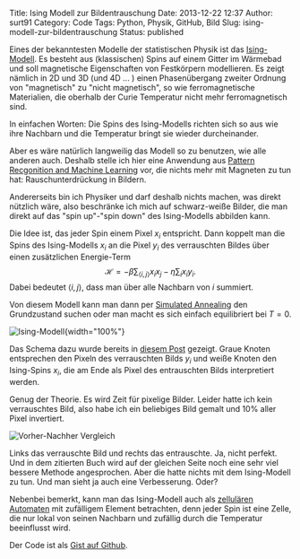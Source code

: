 Title: Ising Modell zur Bildentrauschung
Date: 2013-12-22 12:37
Author: surt91
Category: Code
Tags: Python, Physik, GitHub, Bild
Slug: ising-modell-zur-bildentrauschung
Status: published

Eines der bekanntesten Modelle der statistischen Physik ist das [Ising-Modell](http://de.wikipedia.org/wiki/Ising-Modell). Es besteht aus
(klassischen) Spins auf einem Gitter im Wärmebad und soll magnetische
Eigenschaften von Festkörpern modellieren. Es zeigt nämlich in 2D und 3D
(und 4D ... ) einen Phasenübergang zweiter Ordnung von "magnetisch" zu
"nicht magnetisch", so wie ferromagnetische Materialien, die oberhalb
der Curie Temperatur nicht mehr ferromagnetisch sind.

In einfachen Worten: Die Spins des Ising-Modells richten sich so aus
wie ihre Nachbarn und die Temperatur bringt sie wieder durcheinander.

Aber es wäre natürlich langweilig das Modell so zu benutzen, wie alle
anderen auch. Deshalb stelle ich hier eine Anwendung aus 
[Pattern Recgonition and Machine Learning](http://scholar.google.de/scholar?q=bishop+pattern+recognition+and+machine+learning&hl=de) 
vor, die nichts mehr mit Magneten zu tun hat: Rauschunterdrückung in Bildern.

Andererseits bin ich Physiker und darf deshalb nichts machen, was direkt
nützlich wäre, also beschränke ich mich auf schwarz-weiße Bilder, die
man direkt auf das "spin up"-"spin down" des Ising-Modells abbilden
kann.

Die Idee ist, das jeder Spin einem Pixel $x_i$ entspricht. Dann koppelt man
die Spins des Ising-Modells $x_i$ an die Pixel $y_i$ des verrauschten Bildes
über einen zusätzlichen Energie-Term 
$$\mathcal{H} = - \beta \sum_{\left< i,j \right>} x_i x_j - \eta \sum_i x_i y_i.$$
Dabei bedeutet $\left< i,j \right>$, dass man über alle Nachbarn von $i$ summiert.

Von diesem Modell kann man dann per [Simulated Annealing]({filename}/simulatedsort.md) 
den Grundzustand suchen oder man macht es sich einfach equilibriert bei $T=0$.

![Ising-Modell]({filename}/img/standaloneIsing.svg){width="100%"}

Das Schema dazu wurde bereits in
[diesem Post](http://moechtegerngeek.blogspot.com/2013/12/oberflachenkachelung-mit-tikz.html)
gezeigt. Graue Knoten entsprechen den Pixeln des verrauschten Bilds $y_i$ und weiße
Knoten den Ising-Spins $x_i$, die am Ende als Pixel des entrauschten Bilds
interpretiert werden.

Genug der Theorie. Es wird Zeit für pixelige Bilder. Leider hatte ich
kein verrauschtes Bild, also habe ich ein beliebiges Bild gemalt und 10%
aller Pixel invertiert.

![Vorher-Nachher Vergleich]({filename}/img/vorhernachher.png)

Links das verrauschte Bild und rechts das entrauschte. Ja, nicht
perfekt. Und in dem zitierten Buch wird auf der gleichen Seite noch eine
sehr viel bessere Methode angesprochen. Aber die hatte nichts mit dem
Ising-Modell zu tun. Und man sieht ja auch eine Verbesserung. Oder?

Nebenbei bemerkt, kann man das Ising-Modell auch als
[zellulären]({filename}/conways-game-of-life.md) [Automaten]({filename}/rule-90.md) mit
zufälligem Element betrachten, denn jeder Spin ist eine Zelle, die nur
lokal von seinen Nachbarn und zufällig durch die Temperatur beeinflusst
wird.

Der Code ist als [Gist auf Github](https://gist.github.com/surt91/7789753).


